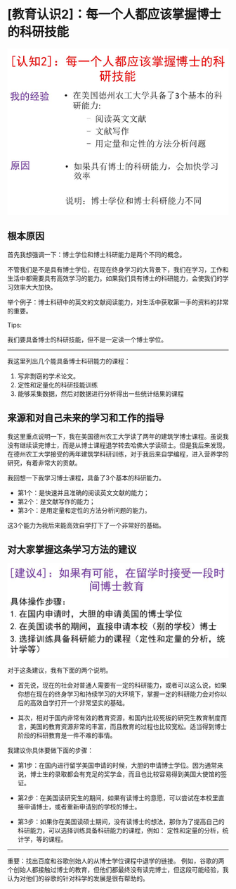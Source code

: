# [教育认识2]：每一个人都应该掌握博士的科研技能

![](/images/章4-最大限度利用现有教育系统的资源/2.每一个人都应该掌握博士的科研技能/幻灯片4.JPG)

## 根本原因

首先我想强调一下：博士学位和博士科研能力是两个不同的概念。

不管我们是不是具有博士学位，在现在终身学习的大背景下，我们在学习，工作和生活中都需要具有高效学习的能力。如果我们具有博士的科研能力，会使我们的学习效率大大加快。

举个例子：博士科研中的英文的文献阅读能力，对生活中获取第一手的资料的非常的重要。

Tips:

我们要具备博士的科研技能，但不是一定读一个博士学位。

---------------
我这里列出几个能具备博士科研能力的课程：

1. 写非剽窃的学术论文。
2. 定性和定量化的科研技能训练
3. 能够采集数据，然后对数据进行分析得出一些统计结果的课程

## 来源和对自己未来的学习和工作的指导

我这里重点说明一下，我在美国德州农工大学读了两年的建筑学博士课程。虽说我没有继续读完博士，而是从博士课程退学转去哈佛大学读硕士。但是我后来发现，在德州农工大学接受的两年建筑学科研训练，对于我后来自学编程，进入营养学的研究，有着非常大的贡献。

我回想一下我学习博士课程，具备了3个基本的科研能力。

- 第1个：是快速并且准确的阅读英文文献的能力；
- 第2个：是文献写作的能力；
- 第3个：是用定量和定性的方法分析问题的能力。

这3个能力为我后来能高效自学打下了一个非常好的基础。

## 对大家掌握这条学习方法的建议

![](/images/章4-最大限度利用现有教育系统的资源/2.每一个人都应该掌握博士的科研技能/幻灯片13.JPG)

对于这条建议，我有下面的两个说明。

- 首先说，现在的社会对普通人需要有一定的科研能力，或者可以这么说，如果你想在现在的终身学习和持续学习的大环境下，掌握一定的科研能力会对你以后的高效自学打开一个非常坚实的基础。

- 其次，相对于国内非常有效的教育资源，和国内比较死板的研究生教育制度而言，美国的教育资源非常的丰富，而且教育的过程也比较宽松。适当得到博士阶段的科研教育是一件不难的事情。

我建议你具体要做下面的步骤：

- 第1步：在国内进行留学美国申请的时候，大胆的申请博士学位。因为通常来说，博士生的录取都会有充足的奖学金，而且也比较容易得到美国大使馆的签证。

- 第2步：在美国读研究生的期间，如果有读博士的意愿，可以尝试在本校里直接申请博士，或者重新申请别的学校的博士。

- 第3步：如果你在美国读硕士期间，没有读博士的想法，那你为了提高自己的科研能力，可以选择训练具备科研能力的课程，例如： 定性和定量的分析，统计学，等的课程。

-----------------------------------------
重要：找出百度和谷歌创始人的从博士学位课程中退学的链接。
例如，谷歌的两个创始人都接触过博士的教育，但他们都最终没有读完博士，但这段可能经验，我认为对他们的谷歌的针对科学的发展是很有帮助的。
